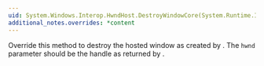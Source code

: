 ```yaml
---
uid: System.Windows.Interop.HwndHost.DestroyWindowCore(System.Runtime.InteropServices.HandleRef)
additional_notes.overrides: *content
---
```


<p>Override this method to destroy the hosted window as created by <xref href="System.Windows.Interop.HwndHost.BuildWindowCore(System.Runtime.InteropServices.HandleRef)"></xref>. The <code>hwnd</code> parameter should be the handle as returned by <xref href="System.Windows.Interop.HwndHost.BuildWindowCore(System.Runtime.InteropServices.HandleRef)"></xref>.</p>


